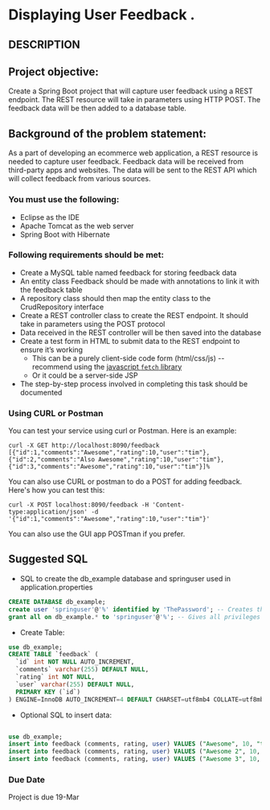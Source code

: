 # Displaying User Feedback .
## DESCRIPTION

## Project objective:

Create a Spring Boot project that will capture user feedback using a REST endpoint. The REST resource will take in parameters using HTTP POST. The feedback data will be then added to a database table.


## Background of the problem statement:

As a part of developing an ecommerce web application, a REST resource is needed to capture user feedback. Feedback data will be received from third-party apps and websites. The data will be sent to the REST API which will collect feedback from various sources.


### You must use the following:

 *  Eclipse as the IDE
 *  Apache Tomcat as the web server
 *  Spring Boot with Hibernate


### Following requirements should be met:

 *  Create a MySQL table named feedback for storing feedback data
 *  An entity class Feedback should be made with annotations to link it with the feedback table
 *  A repository class should then map the entity class to the CrudRepository interface
 *  Create a REST controller class to create the REST endpoint. It should take in parameters using the POST protocol
 *  Data received in the REST controller will be then saved into the database
 *  Create a test form in HTML to submit data to the REST endpoint to ensure it’s working
    - This can be a purely client-side code form (html/css/js) -- recommend using the [javascript `fetch` library](https://developer.mozilla.org/en-US/docs/Web/API/Fetch_API/Using_Fetch)
    - Or it could be a server-side JSP
 *  The step-by-step process involved in completing this task should be documented


### Using CURL or Postman

 You can test your service using curl or Postman.  Here is an example:

```console
curl -X GET http://localhost:8090/feedback
[{"id":1,"comments":"Awesome","rating":10,"user":"tim"},{"id":2,"comments":"Also Awesome","rating":10,"user":"tim"},{"id":3,"comments":"Awesome","rating":10,"user":"tim"}]%
```

You can also use CURL or postman to do a POST for adding feedback.  Here's how you can test this:

```console
curl -X POST localhost:8090/feedback -H 'Content-type:application/json' -d '{"id":1,"comments":"Awesome","rating":10,"user":"tim"}'
```

You can also use the GUI app POSTman if you prefer.

## Suggested SQL

* SQL to create the db_example database and springuser used in application.properties

```sql
CREATE DATABASE db_example;
create user 'springuser'@'%' identified by 'ThePassword'; -- Creates the user springuser
grant all on db_example.* to 'springuser'@'%'; -- Gives all privileges to the new user on the newly created database
```

 * Create Table:

```sql
use db_example;
CREATE TABLE `feedback` (
  `id` int NOT NULL AUTO_INCREMENT,
  `comments` varchar(255) DEFAULT NULL,
  `rating` int NOT NULL,
  `user` varchar(255) DEFAULT NULL,
  PRIMARY KEY (`id`)
) ENGINE=InnoDB AUTO_INCREMENT=4 DEFAULT CHARSET=utf8mb4 COLLATE=utf8mb4_0900_ai_ci ;

```

 * Optional SQL to insert data:

```sql

use db_example;
insert into feedback (comments, rating, user) VALUES ("Awesome", 10, "tim");
insert into feedback (comments, rating, user) VALUES ("Awesome 2", 10, "tim");
insert into feedback (comments, rating, user) VALUES ("Awesome 3", 10, "tim");
```


### Due Date
Project is due 19-Mar
